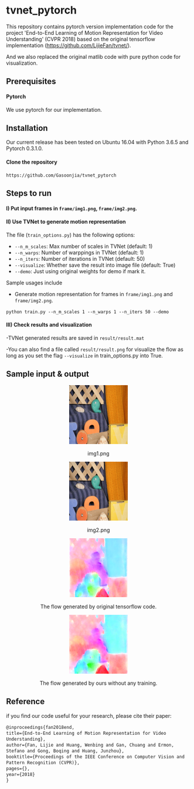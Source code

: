 # tvnet_pytorch
This repository contains pytorch version implementation code for the project 'End-to-End Learning of Motion Representation for Video Understanding' (CVPR 2018) based on the original tensorflow implementation (https://github.com/LijieFan/tvnet/).  

And we also replaced the original matlib code with pure python code for visualization.

## Prerequisites
#### Pytorch
We use pytorch for our implementation.

## Installation
Our current release has been tested on Ubuntu 16.04 with Python 3.6.5 and Pytorch 0.3.1.0.

#### Clone the repository
```
https://github.com/Gasoonjia/tvnet_pytorch
```

## Steps to run

#### I) Put input frames in `frame/img1.png`, `frame/img2.png`.

#### II) Use TVNet to generate motion representation 

The file (`train_options.py`) has the following options:
-  `--n_m_scales`: Max number of scales in TVNet (default: 1)
-  `--n_warps`: Number of warppings in TVNet (default: 1)
-  `--n_iters`: Number of iterations in TVNet (default: 50)
-  `--visualize`: Whether save the result into image file (default: True)
-  `--demo`: Just using original weights for demo if mark it.

Sample usages include
- Generate motion representation for frames in `frame/img1.png` and `frame/img2.png`.

```
python train.py --n_m_scales 1 --n_warps 1 --n_iters 50 --demo
``` 

#### III) Check results and visualization

-TVNet generated results are saved in `result/result.mat`

-You can also find a file called `result/result.png` for visualize the flow as long as you set the flag `--visualize` in train_options.py into True.


## Sample input & output

<div align="center">
<tr>
<td><img src="frame/img1.png" height="160"></td>
<p> img1.png </p>
<td><img src="frame/img2.png" height="160"></td>
<p> img2.png </p>
<td><img src="result/result_tensorflow.png" height="160"></td>
<p> The flow generated by original tensorflow code. </p>
<td><img src="result/result_untrained.png" height="160"></td>
<p> The flow generated by ours without any training. </p>
</tr>
</div>

## Reference
if you find our code useful for your research, please cite their paper:

    @inproceedings{fan2018end,
    title={End-to-End Learning of Motion Representation for Video Understanding},
    author={Fan, Lijie and Huang, Wenbing and Gan, Chuang and Ermon, Stefano and Gong, Boqing and Huang, Junzhou},
    booktitle={Proceedings of the IEEE Conference on Computer Vision and Pattern Recognition (CVPR)},
    pages={},
    year={2018}
	}
